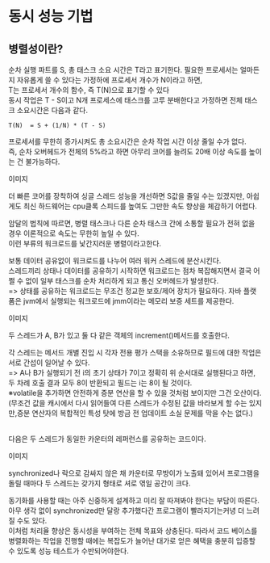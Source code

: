 <h1>동시 성능 기법</h1>

<h2>병렬성이란?</h2>

순차 실행 파트를 S, 총 태스크 소요 시간은 T라고 표기한다. 필요한 프로세서는 얼마든지 자유롭게 쓸 수 있다는 가정하에 프로세서 개수가 N이라고 하면,</br>
T는 프로세서 개수의 함수, 즉 T(N)으로 표기할 수 있다</br>
동시 작업은 T - S이고 N개 프로세스에 태스크를 고루 분배한다고 가정하면 전체 태스크 소요시간은 다음과 같다.</br>
```
T(N)  = S + (1/N) * (T - S)
```
프로세서를 무한히 증가시켜도 총 소요시간은 순차 작업 시간 이상 줄일 수가 없다.</br>
즉, 순차 오버헤드가 전체의 5%라고 하면 아무리 코어를 늘려도 20배 이상 속도를 높이는 건 불가능하다.</br>

이미지

더 빠른 코어를 장착하여 싱글 스레드 성능을 개선하면 S값을 줄일 수는 있겠지만, 아쉽게도 최신 하드웨어는 cpu클록 스피드를 높여도 그만한 속도 향상을 체감하기 어렵다.</br>


암달의 법칙에 따르면, 병렬 태스크나 다른 순차 태스크 간에 소통할 필요가 전혀 없을 경우 이론적으로 속도는 무한히 높일 수 있다.</br>
이런 부류의 워크로드를 낯간지러운 병렬이라고한다.</br>

보통 데이터 공유없이 워크로드를 나누어 여러 워커 스레드에 분산시킨다.</br>
스레드끼리 상태나 데이터를 공유하기 시작하면 워크로드는 점차 복잡해지면서 결국 어쩔 수 없이 일부 태스크를 순차 처리하게 되고 통신 오버헤드가 발생한다.</br>
=> 상태를 공유하는 워크로드는 무조건 정교한 보호/제어 장치가 필요하다. 자바 플랫폼은 jvm에서 실행되는 워크로드에 jmm이라는 메모리 보증 세트를 제공한다.</br>


이미지


두 스레드가 A, B가 있고 둘 다 같은 객체의 increment()메서드를 호출한다.</br>

각 스레드는 메서드 개별 진입 시 각자 전용 평가 스택을 소유하므로 필드에 대한 작업은 서로 간섭이 일어날 수 있다.</br>
=> A나 B가 실행되기 전 i의 초기 상태가 7이고 정확히 위 순서대로 실행된다고 하면, 두 차례 호출 결과 모두 8이 반환되고 필드는 i는 8이 될 것이다.</br>
※volatile을 추가하면 안전하게 증분 연산을 할 수 있을 것처럼 보이지만 그건 오산이다.(무조건 값을 캐시에서 다시 읽어들여 다른 스레드가 수정된 값을 바라보게 할 수는 있지만,증분 연산자의 복합적인 특성 탓에 방금 전 업데이트 소실 문제를 막을 수는 없다.)
</br></br>

다음은 두 스레드가 동일한 카운터의 레퍼런스를 공유하는 코드이다.</br>

이미지

synchronized나 락으로 감싸지 않은 채 카운터로 무방이가 노출돼 있어서 프로그램을 돌릴 때마다 두 스레드는 갖가지 형태로 셔로 엮일 공간이 크다.</br>

동기화를 사용할 때는 아주 신중하게 설계하고 미리 잘 따져봐야 한다는 부담이 따른다.</br>
아무 생각 없이 synchronized만 달랑 추가했다간 프로그램이 빨라지기는커녕 더 느려질 수도 있다.</br>
이처럼 처리율 향상은 동시성을 부여하는 전체 목표와 상충된다. 따라서 코드 베이스를 병렬화하는 작업을 진행할 때에는 복잡도가 늘어난 대가로 얻은 혜택을 충분히 입증할 수 있도록
성능 테스트가 수반되어야한다.</br></br>






